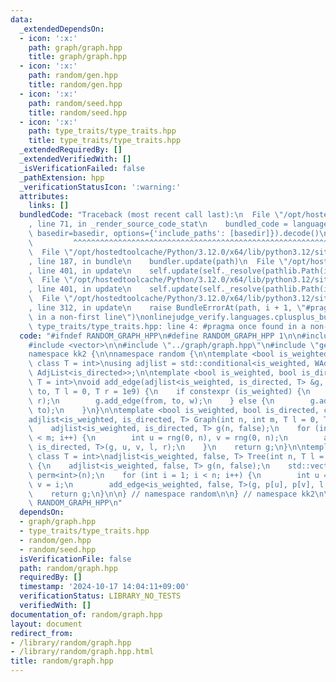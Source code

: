 ```yaml
---
data:
  _extendedDependsOn:
  - icon: ':x:'
    path: graph/graph.hpp
    title: graph/graph.hpp
  - icon: ':x:'
    path: random/gen.hpp
    title: random/gen.hpp
  - icon: ':x:'
    path: random/seed.hpp
    title: random/seed.hpp
  - icon: ':x:'
    path: type_traits/type_traits.hpp
    title: type_traits/type_traits.hpp
  _extendedRequiredBy: []
  _extendedVerifiedWith: []
  _isVerificationFailed: false
  _pathExtension: hpp
  _verificationStatusIcon: ':warning:'
  attributes:
    links: []
  bundledCode: "Traceback (most recent call last):\n  File \"/opt/hostedtoolcache/Python/3.12.0/x64/lib/python3.12/site-packages/onlinejudge_verify/documentation/build.py\"\
    , line 71, in _render_source_code_stat\n    bundled_code = language.bundle(stat.path,\
    \ basedir=basedir, options={'include_paths': [basedir]}).decode()\n          \
    \         ^^^^^^^^^^^^^^^^^^^^^^^^^^^^^^^^^^^^^^^^^^^^^^^^^^^^^^^^^^^^^^^^^^^^^^^^^^^^^^^^^\n\
    \  File \"/opt/hostedtoolcache/Python/3.12.0/x64/lib/python3.12/site-packages/onlinejudge_verify/languages/cplusplus.py\"\
    , line 187, in bundle\n    bundler.update(path)\n  File \"/opt/hostedtoolcache/Python/3.12.0/x64/lib/python3.12/site-packages/onlinejudge_verify/languages/cplusplus_bundle.py\"\
    , line 401, in update\n    self.update(self._resolve(pathlib.Path(included), included_from=path))\n\
    \  File \"/opt/hostedtoolcache/Python/3.12.0/x64/lib/python3.12/site-packages/onlinejudge_verify/languages/cplusplus_bundle.py\"\
    , line 401, in update\n    self.update(self._resolve(pathlib.Path(included), included_from=path))\n\
    \  File \"/opt/hostedtoolcache/Python/3.12.0/x64/lib/python3.12/site-packages/onlinejudge_verify/languages/cplusplus_bundle.py\"\
    , line 312, in update\n    raise BundleErrorAt(path, i + 1, \"#pragma once found\
    \ in a non-first line\")\nonlinejudge_verify.languages.cplusplus_bundle.BundleErrorAt:\
    \ type_traits/type_traits.hpp: line 4: #pragma once found in a non-first line\n"
  code: "#ifndef RANDOM_GRAPH_HPP\n#define RANDOM_GRAPH_HPP 1\n\n#include <type_traits>\n\
    #include <vector>\n\n#include \"../graph/graph.hpp\"\n#include \"gen.hpp\"\n\n\
    namespace kk2 {\n\nnamespace random {\n\ntemplate <bool is_weighted, bool is_directed,\
    \ class T = int>\nusing adjlist = std::conditional<is_weighted, WAdjList<T, is_directed>,\
    \ AdjList<is_directed>>;\n\ntemplate <bool is_weighted, bool is_directed, class\
    \ T = int>\nvoid add_edge(adjlist<is_weighted, is_directed, T> &g, int from, int\
    \ to, T l = 0, T r = 1e9) {\n    if constexpr (is_weighted) {\n        T w = rng(l,\
    \ r);\n        g.add_edge(from, to, w);\n    } else {\n        g.add_edge(from,\
    \ to);\n    }\n}\n\ntemplate <bool is_weighted, bool is_directed, class T = int>\n\
    adjlist<is_weighted, is_directed, T> Graph(int n, int m, T l = 0, T r = 1e9) {\n\
    \    adjlist<is_weighted, is_directed, T> g(n, false);\n    for (int i = 0; i\
    \ < m; i++) {\n        int u = rng(0, n), v = rng(0, n);\n        add_edge<is_weighted,\
    \ is_directed, T>(g, u, v, l, r);\n    }\n    return g;\n}\n\ntemplate <bool is_weighted,\
    \ class T = int>\nadjlist<is_weighted, false, T> Tree(int n, T l = 0, T r = 1e9)\
    \ {\n    adjlist<is_weighted, false, T> g(n, false);\n    std::vector<int> p =\
    \ perm<int>(n);\n    for (int i = 1; i < n; i++) {\n        int u = rng(0, i),\
    \ v = i;\n        add_edge<is_weighted, false, T>(g, p[u], p[v], l, r);\n    }\n\
    \    return g;\n}\n\n} // namespace random\n\n} // namespace kk2\n\n#endif //\
    \ RANDOM_GRAPH_HPP\n"
  dependsOn:
  - graph/graph.hpp
  - type_traits/type_traits.hpp
  - random/gen.hpp
  - random/seed.hpp
  isVerificationFile: false
  path: random/graph.hpp
  requiredBy: []
  timestamp: '2024-10-17 14:04:11+09:00'
  verificationStatus: LIBRARY_NO_TESTS
  verifiedWith: []
documentation_of: random/graph.hpp
layout: document
redirect_from:
- /library/random/graph.hpp
- /library/random/graph.hpp.html
title: random/graph.hpp
---
```


